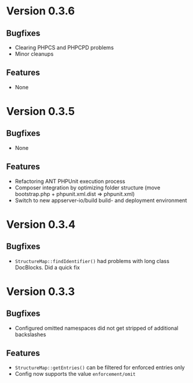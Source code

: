 # Version 0.3.6

## Bugfixes

* Clearing PHPCS and PHPCPD problems
* Minor cleanups

## Features

* None

# Version 0.3.5

## Bugfixes

* None

## Features

* Refactoring ANT PHPUnit execution process
* Composer integration by optimizing folder structure (move bootstrap.php + phpunit.xml.dist => phpunit.xml)
* Switch to new appserver-io/build build- and deployment environment

# Version 0.3.4

## Bugfixes

* `StructureMap::findIdentifier()` had problems with long class DocBlocks. Did a quick fix

# Version 0.3.3

## Bugfixes

* Configured omitted namespaces did not get stripped of additional backslashes

## Features

* `StructureMap::getEntries()` can be filtered for enforced entries only
* Config now supports the value `enforcement/omit`